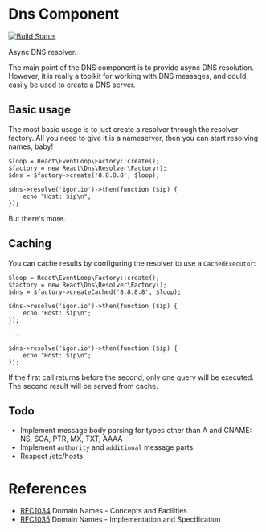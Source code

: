 # Dns Component

[![Build Status](https://secure.travis-ci.org/reactphp/dns.png?branch=master)](http://travis-ci.org/reactphp/dns)

Async DNS resolver.

The main point of the DNS component is to provide async DNS resolution.
However, it is really a toolkit for working with DNS messages, and could
easily be used to create a DNS server.

## Basic usage

The most basic usage is to just create a resolver through the resolver
factory. All you need to give it is a nameserver, then you can start resolving
names, baby!

    $loop = React\EventLoop\Factory::create();
    $factory = new React\Dns\Resolver\Factory();
    $dns = $factory->create('8.8.8.8', $loop);

    $dns->resolve('igor.io')->then(function ($ip) {
        echo "Host: $ip\n";
    });

But there's more.

## Caching

You can cache results by configuring the resolver to use a `CachedExecutor`:

    $loop = React\EventLoop\Factory::create();
    $factory = new React\Dns\Resolver\Factory();
    $dns = $factory->createCached('8.8.8.8', $loop);

    $dns->resolve('igor.io')->then(function ($ip) {
        echo "Host: $ip\n";
    });

    ...

    $dns->resolve('igor.io')->then(function ($ip) {
        echo "Host: $ip\n";
    });

If the first call returns before the second, only one query will be executed.
The second result will be served from cache.

## Todo

* Implement message body parsing for types other than A and CNAME: NS, SOA, PTR, MX, TXT, AAAA
* Implement `authority` and `additional` message parts
* Respect /etc/hosts

# References

* [RFC1034](http://tools.ietf.org/html/rfc1034) Domain Names - Concepts and Facilities
* [RFC1035](http://tools.ietf.org/html/rfc1035) Domain Names - Implementation and Specification
